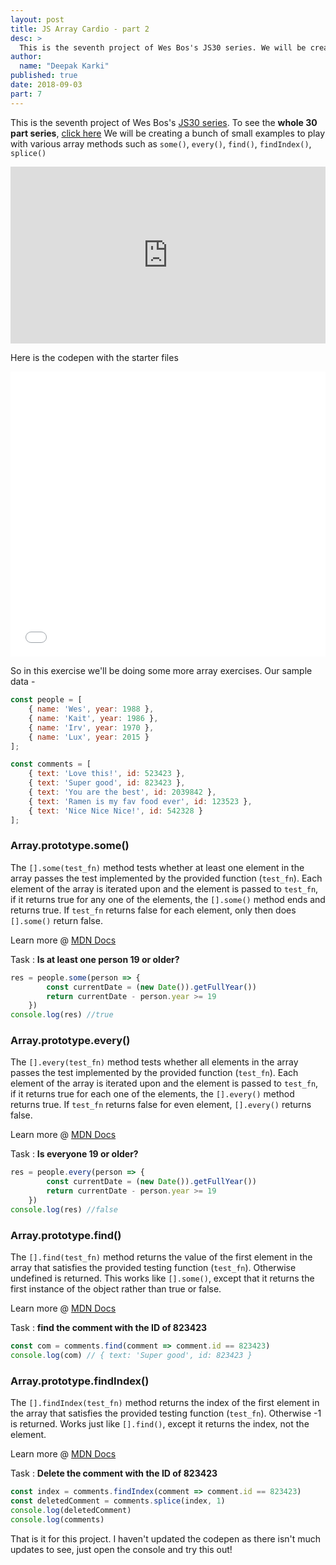 ```yaml
---
layout: post
title: JS Array Cardio - part 2
desc: >
  This is the seventh project of Wes Bos's JS30 series. We will be creating a bunch of small examples to play with various array methods such as `some()`, `every()`, `find()`, `findIndex()`, `splice()`
author:
  name: "Deepak Karki"
published: true
date: 2018-09-03
part: 7
---
```


This is the seventh project of Wes Bos's [JS30 series](https://javascript30.com/friend/DISCOVERDEV). To see the **whole 30 part series**, [click here](../)
We will be creating a bunch of small examples to play with various array methods such as `some()`, `every()`, `find()`, `findIndex()`, `splice()`

<style>.embed-container { position: relative; padding-bottom: 56.25%; height: 0; overflow: hidden; max-width: 100%; } .embed-container iframe, .embed-container object, .embed-container embed { position: absolute; top: 0; left: 0; width: 100%; height: 100%; }</style><div class='embed-container'><iframe src='https://www.youtube.com/embed/QNmRfyNg1lw' frameborder='0' allowfullscreen></iframe></div>

Here is the codepen with the starter files

<iframe height='456' scrolling='no' title='JS30-07-array-cardio-a' src='//codepen.io/deepakkarki/embed/oypQgp/?height=376&theme-id=dark&default-tab=js,result&embed-version=2' frameborder='no' allowtransparency='true' allowfullscreen='true' style='width: 100%;'>See the Pen <a href='https://codepen.io/deepakkarki/pen/oypQgp/'>JS30-07-array-cardio-a</a> by Deepak Karki (<a href='https://codepen.io/deepakkarki'>@deepakkarki</a>) on <a href='https://codepen.io'>CodePen</a>.
</iframe>

So in this exercise we'll be doing some more array exercises. Our sample data -

```js
const people = [
    { name: 'Wes', year: 1988 },
    { name: 'Kait', year: 1986 },
    { name: 'Irv', year: 1970 },
    { name: 'Lux', year: 2015 }
];

const comments = [
    { text: 'Love this!', id: 523423 },
    { text: 'Super good', id: 823423 },
    { text: 'You are the best', id: 2039842 },
    { text: 'Ramen is my fav food ever', id: 123523 },
    { text: 'Nice Nice Nice!', id: 542328 }
];
```

### Array.prototype.some()

The `[].some(test_fn)` method tests whether at least one element in the array passes the test implemented by the provided function (`test_fn`). Each element of the array is iterated upon and the element is passed to `test_fn`, if it returns true for any one of the elements, the `[].some()` method ends and returns true. If `test_fn` returns false for each element, only then does `[].some()` return false. 

Learn more @ [MDN Docs](https://developer.mozilla.org/en-US/docs/Web/JavaScript/Reference/Global_Objects/Array/some)

Task : **Is at least one person 19 or older?**

```js
res = people.some(person => {
        const currentDate = (new Date()).getFullYear())
        return currentDate - person.year >= 19
    })
console.log(res) //true
```


### Array.prototype.every()

The `[].every(test_fn)` method tests whether all elements in the array passes the test implemented by the provided function (`test_fn`). Each element of the array is iterated upon and the element is passed to `test_fn`, if it returns true for each one of the elements, the `[].every()` method returns true. If `test_fn` returns false for even element, `[].every()` returns false.

Learn more @ [MDN Docs](https://developer.mozilla.org/en-US/docs/Web/JavaScript/Reference/Global_Objects/Array/every)

Task : **Is everyone 19 or older?**

```js
res = people.every(person => {
        const currentDate = (new Date()).getFullYear())
        return currentDate - person.year >= 19
    })
console.log(res) //false
```


### Array.prototype.find()

The `[].find(test_fn)` method returns the value of the first element in the array that satisfies the provided testing function (`test_fn`). Otherwise undefined is returned. This works like `[].some()`, except that it returns the first instance of the object rather than true or false.

Learn more @ [MDN Docs](https://developer.mozilla.org/en-US/docs/Web/JavaScript/Reference/Global_Objects/Array/find)

Task : **find the comment with the ID of 823423**

```js
const com = comments.find(comment => comment.id == 823423)
console.log(com) // { text: 'Super good', id: 823423 }
```


### Array.prototype.findIndex()

The `[].findIndex(test_fn)` method returns the index of the first element in the array that satisfies the provided testing function (`test_fn`). Otherwise -1 is returned. Works just like `[].find()`, except it returns the index, not the element.

Learn more @ [MDN Docs](https://developer.mozilla.org/en-US/docs/Web/JavaScript/Reference/Global_Objects/Array/findIndex)

Task : **Delete the comment with the ID of 823423**

```js
const index = comments.findIndex(comment => comment.id == 823423)
const deletedComment = comments.splice(index, 1)
console.log(deletedComment)
console.log(comments)
```

That is it for this project. I haven't updated the codepen as there isn't much updates to see, just open the console and try this out!